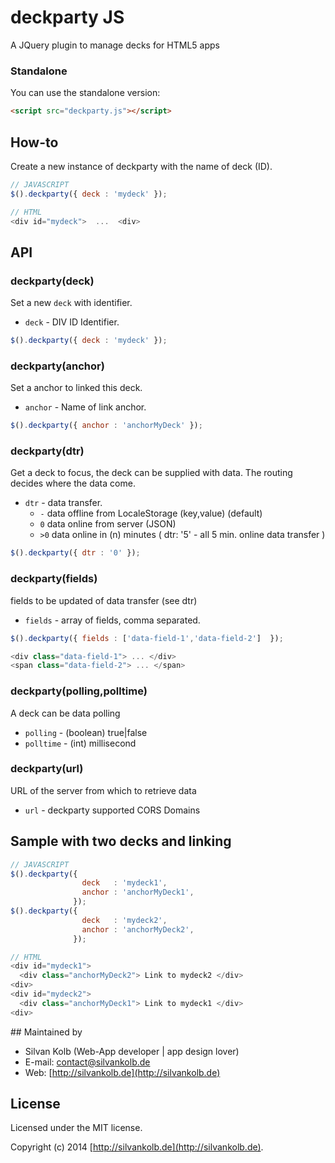 # deckparty JS
A JQuery plugin to manage decks for HTML5 apps


### Standalone
You can use the standalone version:
```html
<script src="deckparty.js"></script>
```

## How-to
Create a new instance of deckparty with the name of deck (ID).

```js
// JAVASCRIPT
$().deckparty({	deck : 'mydeck' });
```

```js
// HTML
<div id="mydeck">  ...  <div>
```

## API
### deckparty(deck)
Set a new `deck` with identifier.
- `deck` - DIV ID Identifier.
```js
$().deckparty({	deck : 'mydeck' });
```

### deckparty(anchor)
Set a anchor to linked this deck.
- `anchor` - Name of link anchor.
```js
$().deckparty({	anchor : 'anchorMyDeck' });
```

### deckparty(dtr)
Get a deck to focus, the deck can be supplied with data. The routing decides where the data come.
- `dtr` - data transfer.
  - `-`  data offline from LocaleStorage (key,value) (default)
  - `0`  data online from server (JSON) 
  - `>0` data online in (n) minutes ( dtr: '5' - all 5 min. online data transfer )

```js
$().deckparty({	dtr : '0' });
```

### deckparty(fields)
fields to be updated of data transfer (see dtr)
- `fields` - array of fields, comma separated.

```js
$().deckparty({	fields : ['data-field-1','data-field-2']  });
```

```js
<div class="data-field-1"> ... </div>
<span class="data-field-2"> ... </span>
```

### deckparty(polling,polltime)
A deck can be data polling 
- `polling`  - (boolean) true|false
- `polltime` - (int)     millisecond

### deckparty(url)
URL of the server from which to retrieve data
- `url` - deckparty supported CORS Domains


## Sample with two decks and linking

```js
// JAVASCRIPT
$().deckparty({	
                deck   : 'mydeck1',
                anchor : 'anchorMyDeck1',
              });
$().deckparty({	
                deck   : 'mydeck2',
                anchor : 'anchorMyDeck2',
              });
```

```js
// HTML
<div id="mydeck1">  
  <div class="anchorMyDeck2"> Link to mydeck2 </div>
<div>
<div id="mydeck2">  
  <div class="anchorMyDeck1"> Link to mydeck1 </div>
<div>
```

## Maintained by
- Silvan Kolb (Web-App developer | app design lover)
- E-mail: [contact@silvankolb.de](mailto:contact@silvankolb.de)
- Web: [http://silvankolb.de](http://silvankolb.de)

## License
Licensed under the MIT license.

Copyright (c) 2014 [http://silvankolb.de](http://silvankolb.de).

